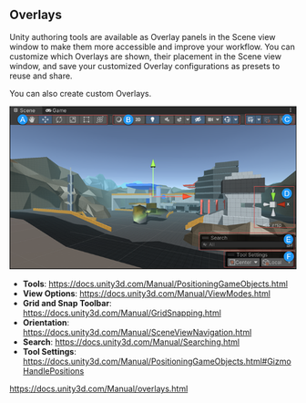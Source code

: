 ## Overlays

Unity authoring tools are available as Overlay panels in the Scene view
 window to make them more accessible and improve your workflow. You can customize which Overlays are shown, their placement in the Scene
 view window, and save your customized Overlay configurations as presets to reuse and share.

You can also create custom Overlays.

![](./img/overlays-default-view.png)

- **Tools**: https://docs.unity3d.com/Manual/PositioningGameObjects.html
- **View Options**: https://docs.unity3d.com/Manual/ViewModes.html
- **Grid and Snap Toolbar**: https://docs.unity3d.com/Manual/GridSnapping.html
- **Orientation**: https://docs.unity3d.com/Manual/SceneViewNavigation.html
- **Search**: https://docs.unity3d.com/Manual/Searching.html
- **Tool Settings**: https://docs.unity3d.com/Manual/PositioningGameObjects.html#GizmoHandlePositions
  
https://docs.unity3d.com/Manual/overlays.html


